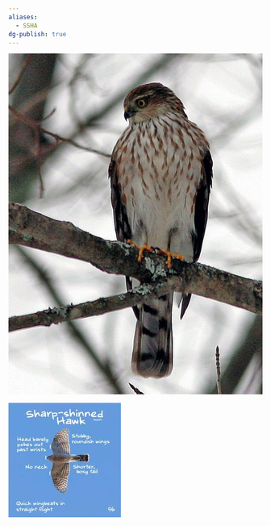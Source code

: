 ```yaml
---
aliases:
  - SSHA
dg-publish: true
---
```

![Sharp-Shinned-Hawk-(SSHA)-Generic-Image.png](./Admin/Attachments/Sharp-Shinned-Hawk-(SSHA)-Generic-Image.png)

![Sharp-Shinned-Hawk-(SSHA)-Generic-Image-Distinctions.png](./Admin/Attachments/Sharp-Shinned-Hawk-(SSHA)-Generic-Image-Distinctions.png)